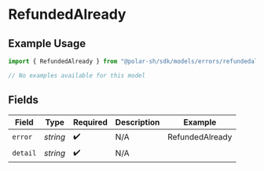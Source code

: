 # RefundedAlready

## Example Usage

```typescript
import { RefundedAlready } from "@polar-sh/sdk/models/errors/refundedalready.js";

// No examples available for this model
```

## Fields

| Field              | Type               | Required           | Description        | Example            |
| ------------------ | ------------------ | ------------------ | ------------------ | ------------------ |
| `error`            | *string*           | :heavy_check_mark: | N/A                | RefundedAlready    |
| `detail`           | *string*           | :heavy_check_mark: | N/A                |                    |